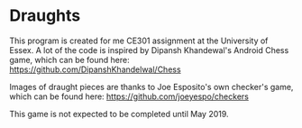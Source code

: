 # Draughts
This program is created for me CE301 assignment at the University of Essex.
A lot of the code is inspired by Dipansh Khandewal's Android Chess game, which can be found here: https://github.com/DipanshKhandelwal/Chess

Images of draught pieces are thanks to Joe Esposito's own checker's game, which can be found here: https://github.com/joeyespo/checkers

This game is not expected to be completed until May 2019.
